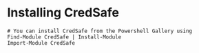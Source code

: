 # Installing CredSafe

    # You can install CredSafe from the Powershell Gallery using
    Find-Module CredSafe | Install-Module
    Import-Module CredSafe

